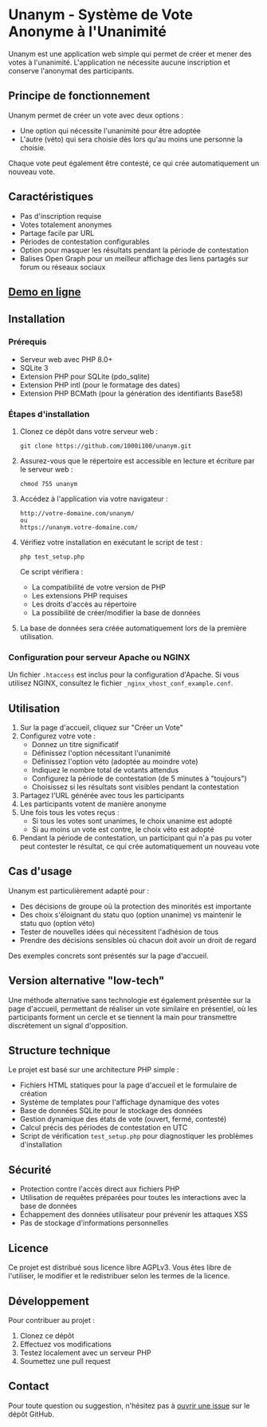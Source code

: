 # Unanym - Système de Vote Anonyme à l'Unanimité

Unanym est une application web simple qui permet de créer et mener des votes à l'unanimité. L'application ne nécessite aucune inscription et conserve l'anonymat des participants.

## Principe de fonctionnement

Unanym permet de créer un vote avec deux options :
- Une option qui nécessite l'unanimité pour être adoptée
- L'autre (véto) qui sera choisie dès lors qu'au moins une personne la choisie.

Chaque vote peut également être contesté, ce qui crée automatiquement un nouveau vote.

## Caractéristiques

- Pas d'inscription requise
- Votes totalement anonymes
- Partage facile par URL
- Périodes de contestation configurables
- Option pour masquer les résultats pendant la période de contestation
- Balises Open Graph pour un meilleur affichage des liens partagés sur forum ou réseaux sociaux

## [Demo en ligne](https://unanym.1000i100.fr/)

## Installation

### Prérequis

- Serveur web avec PHP 8.0+
- SQLite 3
- Extension PHP pour SQLite (pdo_sqlite)
- Extension PHP intl (pour le formatage des dates)
- Extension PHP BCMath (pour la génération des identifiants Base58)

### Étapes d'installation

1. Clonez ce dépôt dans votre serveur web :
   ```
   git clone https://github.com/1000i100/unanym.git
   ```

2. Assurez-vous que le répertoire est accessible en lecture et écriture par le serveur web :
   ```
   chmod 755 unanym
   ```

3. Accédez à l'application via votre navigateur :
   ```
   http://votre-domaine.com/unanym/
   ou
   https://unanym.votre-domaine.com/
   ```

4. Vérifiez votre installation en exécutant le script de test :
   ```
   php test_setup.php
   ```
   Ce script vérifiera :
   - La compatibilité de votre version de PHP
   - Les extensions PHP requises 
   - Les droits d'accès au répertoire
   - La possibilité de créer/modifier la base de données

5. La base de données sera créée automatiquement lors de la première utilisation.

### Configuration pour serveur Apache ou NGINX

Un fichier `.htaccess` est inclus pour la configuration d'Apache. Si vous utilisez NGINX, consultez le fichier `_nginx_vhost_conf_example.conf`.

## Utilisation

1. Sur la page d'accueil, cliquez sur "Créer un Vote"
2. Configurez votre vote :
   - Donnez un titre significatif
   - Définissez l'option nécessitant l'unanimité
   - Définissez l'option véto (adoptée au moindre vote)
   - Indiquez le nombre total de votants attendus
   - Configurez la période de contestation (de 5 minutes à "toujours")
   - Choisissez si les résultats sont visibles pendant la contestation
3. Partagez l'URL générée avec tous les participants
4. Les participants votent de manière anonyme
5. Une fois tous les votes reçus :
   - Si tous les votes sont unanimes, le choix unanime est adopté
   - Si au moins un vote est contre, le choix véto est adopté
6. Pendant la période de contestation, un participant qui n'a pas pu voter peut contester le résultat, ce qui crée automatiquement un nouveau vote

## Cas d'usage

Unanym est particulièrement adapté pour :
- Des décisions de groupe où la protection des minorités est importante
- Des choix s'éloignant du statu quo (option unanime) vs maintenir le statu quo (option véto)
- Tester de nouvelles idées qui nécessitent l'adhésion de tous
- Prendre des décisions sensibles où chacun doit avoir un droit de regard

Des exemples concrets sont présentés sur la page d'accueil.

## Version alternative "low-tech"

Une méthode alternative sans technologie est également présentée sur la page d'accueil, permettant de réaliser un vote similaire en présentiel, où les participants forment un cercle et se tiennent la main pour transmettre discrètement un signal d'opposition.

## Structure technique

Le projet est basé sur une architecture PHP simple :
- Fichiers HTML statiques pour la page d'accueil et le formulaire de création
- Système de templates pour l'affichage dynamique des votes
- Base de données SQLite pour le stockage des données
- Gestion dynamique des états de vote (ouvert, fermé, contesté)
- Calcul précis des périodes de contestation en UTC
- Script de vérification `test_setup.php` pour diagnostiquer les problèmes d'installation

## Sécurité

- Protection contre l'accès direct aux fichiers PHP
- Utilisation de requêtes préparées pour toutes les interactions avec la base de données
- Échappement des données utilisateur pour prévenir les attaques XSS
- Pas de stockage d'informations personnelles

## Licence

Ce projet est distribué sous licence libre AGPLv3. Vous êtes libre de l'utiliser, le modifier et le redistribuer selon les termes de la licence.

## Développement

Pour contribuer au projet :
1. Clonez ce dépôt
2. Effectuez vos modifications
3. Testez localement avec un serveur PHP
4. Soumettez une pull request

## Contact

Pour toute question ou suggestion, n'hésitez pas à [ouvrir une issue](https://github.com/1000i100/unanym/issues) sur le dépôt GitHub.
